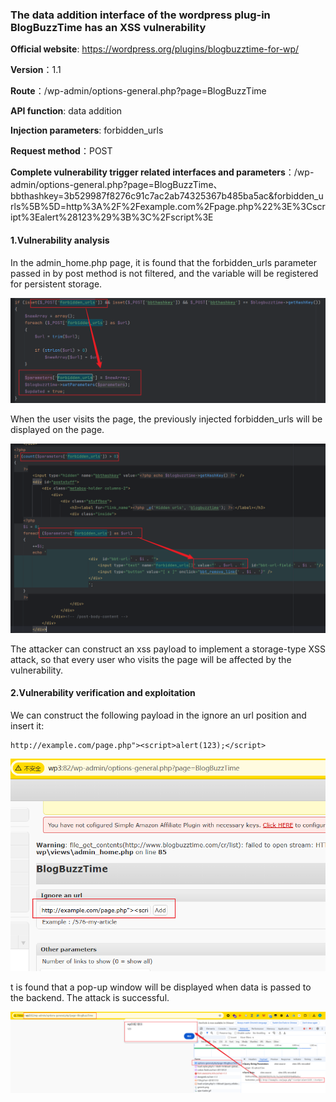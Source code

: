 ### The data addition interface of the wordpress plug-in BlogBuzzTime has an XSS vulnerability

**Official website**: https://wordpress.org/plugins/blogbuzztime-for-wp/

**Version**：1.1

**Route**：/wp-admin/options-general.php?page=BlogBuzzTime

**API function**: data addition

**Injection parameters**: forbidden_urls

**Request method**：POST

**Complete vulnerability trigger related interfaces and parameters**：/wp-admin/options-general.php?page=BlogBuzzTime、bbthashkey=3b529987f8276c91c7ac2ab74325367b485ba5ac&forbidden_urls%5B%5D=http%3A%2F%2Fexample.com%2Fpage.php%22%3E%3Cscript%3Ealert%28123%29%3B%3C%2Fscript%3E

#### 1.Vulnerability analysis

In the admin_home.php page, it is found that the forbidden_urls parameter passed in by post method is not filtered, and the variable will be registered for persistent storage.

![image-20250302214432933](assets/image-20250302214432933.png)

When the user visits the page, the previously injected forbidden_urls will be displayed on the page.

![image-20250302214718088](assets/image-20250302214718088.png)

The attacker can construct an xss payload to implement a storage-type XSS attack, so that every user who visits the page will be affected by the vulnerability.

#### 2.Vulnerability verification and exploitation

We can construct the following payload in the ignore an url position and insert it:

```
http://example.com/page.php"><script>alert(123);</script>
```

![image-20250302213728335](assets/image-20250302213728335.png)

t is found that a pop-up window will be displayed when data is passed to the backend. The attack is successful.

![image-20250302213948934](assets/image-20250302213948934.png)
